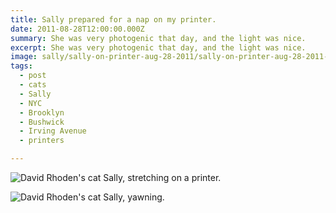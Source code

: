 ```yaml
---
title: Sally prepared for a nap on my printer.
date: 2011-08-28T12:00:00.000Z
summary: She was very photogenic that day, and the light was nice.
excerpt: She was very photogenic that day, and the light was nice.
image: sally/sally-on-printer-aug-28-2011/sally-on-printer-aug-28-2011-on-printer.jpg
tags:
  - post 
  - cats
  - Sally
  - NYC
  - Brooklyn
  - Bushwick
  - Irving Avenue
  - printers

---
```


![David Rhoden's cat Sally, stretching on a printer.](/static/img/sally/sally-on-printer-aug-28-2011/sally-on-printer-aug-28-2011-on-printer.jpg)

![David Rhoden's cat Sally, yawning.](/static/img/sally/sally-on-printer-aug-28-2011/sally-on-printer-aug-28-2011-on-printer.jpg)